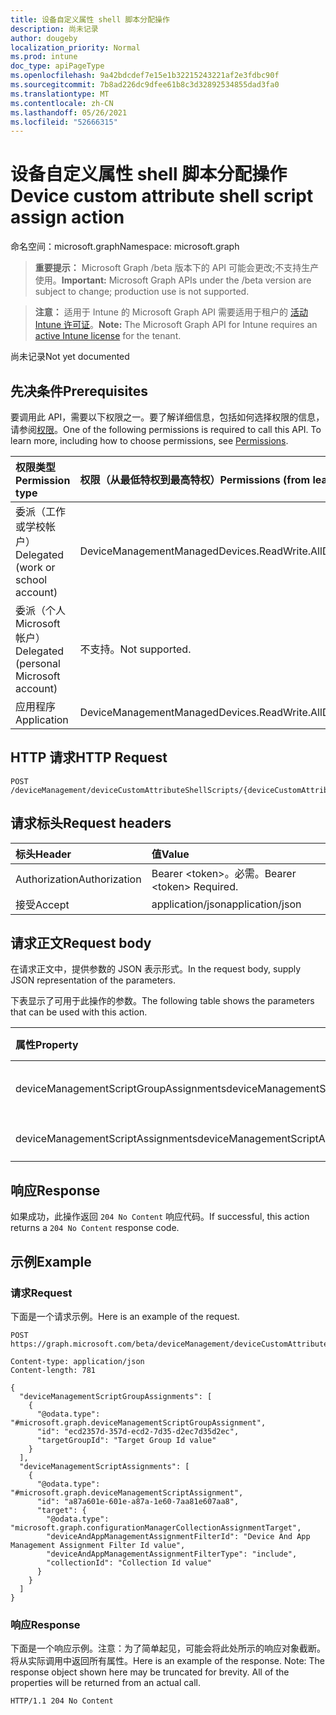 ```yaml
---
title: 设备自定义属性 shell 脚本分配操作
description: 尚未记录
author: dougeby
localization_priority: Normal
ms.prod: intune
doc_type: apiPageType
ms.openlocfilehash: 9a42bdcdef7e15e1b32215243221af2e3fdbc90f
ms.sourcegitcommit: 7b8ad226dc9dfee61b8c3d32892534855dad3fa0
ms.translationtype: MT
ms.contentlocale: zh-CN
ms.lasthandoff: 05/26/2021
ms.locfileid: "52666315"
---
```

# <a name="device-custom-attribute-shell-script--assign-action"></a><span data-ttu-id="7e10b-103">设备自定义属性 shell 脚本分配操作</span><span class="sxs-lookup"><span data-stu-id="7e10b-103">Device custom attribute shell script  assign action</span></span>

<span data-ttu-id="7e10b-104">命名空间：microsoft.graph</span><span class="sxs-lookup"><span data-stu-id="7e10b-104">Namespace: microsoft.graph</span></span>

> <span data-ttu-id="7e10b-105">**重要提示：** Microsoft Graph /beta 版本下的 API 可能会更改;不支持生产使用。</span><span class="sxs-lookup"><span data-stu-id="7e10b-105">**Important:** Microsoft Graph APIs under the /beta version are subject to change; production use is not supported.</span></span>

> <span data-ttu-id="7e10b-106">**注意：** 适用于 Intune 的 Microsoft Graph API 需要适用于租户的 [活动 Intune 许可证](https://go.microsoft.com/fwlink/?linkid=839381)。</span><span class="sxs-lookup"><span data-stu-id="7e10b-106">**Note:** The Microsoft Graph API for Intune requires an [active Intune license](https://go.microsoft.com/fwlink/?linkid=839381) for the tenant.</span></span>

<span data-ttu-id="7e10b-107">尚未记录</span><span class="sxs-lookup"><span data-stu-id="7e10b-107">Not yet documented</span></span>

## <a name="prerequisites"></a><span data-ttu-id="7e10b-108">先决条件</span><span class="sxs-lookup"><span data-stu-id="7e10b-108">Prerequisites</span></span>
<span data-ttu-id="7e10b-p101">要调用此 API，需要以下权限之一。要了解详细信息，包括如何选择权限的信息，请参阅[权限](/graph/permissions-reference)。</span><span class="sxs-lookup"><span data-stu-id="7e10b-p101">One of the following permissions is required to call this API. To learn more, including how to choose permissions, see [Permissions](/graph/permissions-reference).</span></span>

|<span data-ttu-id="7e10b-111">权限类型</span><span class="sxs-lookup"><span data-stu-id="7e10b-111">Permission type</span></span>|<span data-ttu-id="7e10b-112">权限（从最低特权到最高特权）</span><span class="sxs-lookup"><span data-stu-id="7e10b-112">Permissions (from least to most privileged)</span></span>|
|:---|:---|
|<span data-ttu-id="7e10b-113">委派（工作或学校帐户）</span><span class="sxs-lookup"><span data-stu-id="7e10b-113">Delegated (work or school account)</span></span>|<span data-ttu-id="7e10b-114">DeviceManagementManagedDevices.ReadWrite.All</span><span class="sxs-lookup"><span data-stu-id="7e10b-114">DeviceManagementManagedDevices.ReadWrite.All</span></span>|
|<span data-ttu-id="7e10b-115">委派（个人 Microsoft 帐户）</span><span class="sxs-lookup"><span data-stu-id="7e10b-115">Delegated (personal Microsoft account)</span></span>|<span data-ttu-id="7e10b-116">不支持。</span><span class="sxs-lookup"><span data-stu-id="7e10b-116">Not supported.</span></span>|
|<span data-ttu-id="7e10b-117">应用程序</span><span class="sxs-lookup"><span data-stu-id="7e10b-117">Application</span></span>|<span data-ttu-id="7e10b-118">DeviceManagementManagedDevices.ReadWrite.All</span><span class="sxs-lookup"><span data-stu-id="7e10b-118">DeviceManagementManagedDevices.ReadWrite.All</span></span>|

## <a name="http-request"></a><span data-ttu-id="7e10b-119">HTTP 请求</span><span class="sxs-lookup"><span data-stu-id="7e10b-119">HTTP Request</span></span>
<!-- {
  "blockType": "ignored"
}
-->
``` http
POST /deviceManagement/deviceCustomAttributeShellScripts/{deviceCustomAttributeShellScriptId}/assign
```

## <a name="request-headers"></a><span data-ttu-id="7e10b-120">请求标头</span><span class="sxs-lookup"><span data-stu-id="7e10b-120">Request headers</span></span>
|<span data-ttu-id="7e10b-121">标头</span><span class="sxs-lookup"><span data-stu-id="7e10b-121">Header</span></span>|<span data-ttu-id="7e10b-122">值</span><span class="sxs-lookup"><span data-stu-id="7e10b-122">Value</span></span>|
|:---|:---|
|<span data-ttu-id="7e10b-123">Authorization</span><span class="sxs-lookup"><span data-stu-id="7e10b-123">Authorization</span></span>|<span data-ttu-id="7e10b-124">Bearer &lt;token&gt;。必需。</span><span class="sxs-lookup"><span data-stu-id="7e10b-124">Bearer &lt;token&gt; Required.</span></span>|
|<span data-ttu-id="7e10b-125">接受</span><span class="sxs-lookup"><span data-stu-id="7e10b-125">Accept</span></span>|<span data-ttu-id="7e10b-126">application/json</span><span class="sxs-lookup"><span data-stu-id="7e10b-126">application/json</span></span>|

## <a name="request-body"></a><span data-ttu-id="7e10b-127">请求正文</span><span class="sxs-lookup"><span data-stu-id="7e10b-127">Request body</span></span>
<span data-ttu-id="7e10b-128">在请求正文中，提供参数的 JSON 表示形式。</span><span class="sxs-lookup"><span data-stu-id="7e10b-128">In the request body, supply JSON representation of the parameters.</span></span>

<span data-ttu-id="7e10b-129">下表显示了可用于此操作的参数。</span><span class="sxs-lookup"><span data-stu-id="7e10b-129">The following table shows the parameters that can be used with this action.</span></span>

|<span data-ttu-id="7e10b-130">属性</span><span class="sxs-lookup"><span data-stu-id="7e10b-130">Property</span></span>|<span data-ttu-id="7e10b-131">类型</span><span class="sxs-lookup"><span data-stu-id="7e10b-131">Type</span></span>|<span data-ttu-id="7e10b-132">说明</span><span class="sxs-lookup"><span data-stu-id="7e10b-132">Description</span></span>|
|:---|:---|:---|
|<span data-ttu-id="7e10b-133">deviceManagementScriptGroupAssignments</span><span class="sxs-lookup"><span data-stu-id="7e10b-133">deviceManagementScriptGroupAssignments</span></span>|<span data-ttu-id="7e10b-134">[deviceManagementScriptGroupAssignment](../resources/intune-devices-devicemanagementscriptgroupassignment.md) 集合</span><span class="sxs-lookup"><span data-stu-id="7e10b-134">[deviceManagementScriptGroupAssignment](../resources/intune-devices-devicemanagementscriptgroupassignment.md) collection</span></span>|<span data-ttu-id="7e10b-135">尚未记录</span><span class="sxs-lookup"><span data-stu-id="7e10b-135">Not yet documented</span></span>|
|<span data-ttu-id="7e10b-136">deviceManagementScriptAssignments</span><span class="sxs-lookup"><span data-stu-id="7e10b-136">deviceManagementScriptAssignments</span></span>|<span data-ttu-id="7e10b-137">[deviceManagementScriptAssignment](../resources/intune-devices-devicemanagementscriptassignment.md) 集合</span><span class="sxs-lookup"><span data-stu-id="7e10b-137">[deviceManagementScriptAssignment](../resources/intune-devices-devicemanagementscriptassignment.md) collection</span></span>|<span data-ttu-id="7e10b-138">尚未记录</span><span class="sxs-lookup"><span data-stu-id="7e10b-138">Not yet documented</span></span>|



## <a name="response"></a><span data-ttu-id="7e10b-139">响应</span><span class="sxs-lookup"><span data-stu-id="7e10b-139">Response</span></span>
<span data-ttu-id="7e10b-140">如果成功，此操作返回 `204 No Content` 响应代码。</span><span class="sxs-lookup"><span data-stu-id="7e10b-140">If successful, this action returns a `204 No Content` response code.</span></span>

## <a name="example"></a><span data-ttu-id="7e10b-141">示例</span><span class="sxs-lookup"><span data-stu-id="7e10b-141">Example</span></span>

### <a name="request"></a><span data-ttu-id="7e10b-142">请求</span><span class="sxs-lookup"><span data-stu-id="7e10b-142">Request</span></span>
<span data-ttu-id="7e10b-143">下面是一个请求示例。</span><span class="sxs-lookup"><span data-stu-id="7e10b-143">Here is an example of the request.</span></span>
``` http
POST https://graph.microsoft.com/beta/deviceManagement/deviceCustomAttributeShellScripts/{deviceCustomAttributeShellScriptId}/assign

Content-type: application/json
Content-length: 781

{
  "deviceManagementScriptGroupAssignments": [
    {
      "@odata.type": "#microsoft.graph.deviceManagementScriptGroupAssignment",
      "id": "ecd2357d-357d-ecd2-7d35-d2ec7d35d2ec",
      "targetGroupId": "Target Group Id value"
    }
  ],
  "deviceManagementScriptAssignments": [
    {
      "@odata.type": "#microsoft.graph.deviceManagementScriptAssignment",
      "id": "a87a601e-601e-a87a-1e60-7aa81e607aa8",
      "target": {
        "@odata.type": "microsoft.graph.configurationManagerCollectionAssignmentTarget",
        "deviceAndAppManagementAssignmentFilterId": "Device And App Management Assignment Filter Id value",
        "deviceAndAppManagementAssignmentFilterType": "include",
        "collectionId": "Collection Id value"
      }
    }
  ]
}
```

### <a name="response"></a><span data-ttu-id="7e10b-144">响应</span><span class="sxs-lookup"><span data-stu-id="7e10b-144">Response</span></span>
<span data-ttu-id="7e10b-p102">下面是一个响应示例。注意：为了简单起见，可能会将此处所示的响应对象截断。将从实际调用中返回所有属性。</span><span class="sxs-lookup"><span data-stu-id="7e10b-p102">Here is an example of the response. Note: The response object shown here may be truncated for brevity. All of the properties will be returned from an actual call.</span></span>
``` http
HTTP/1.1 204 No Content
```




